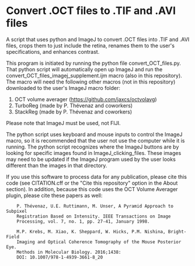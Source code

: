 # Convert .OCT files to .TIF and .AVI files
 A script that uses python and ImageJ to convert .OCT files into .TIF and .AVI files, crops them to just include the retina, renames them to the user's specifications, and enhances contrast.

This program is initiated by running the python file convert_OCT_files.py. That python script will automatically open up ImageJ and run the convert_OCT_files_imagej_supplement.ijm macro (also in this repository). The macro will need the following other macros (not in this repository) downloaded to the user's ImageJ macro folder:
1. OCT volume averager (https://github.com/jaxcs/octvolavg)
2. TurboReg (made by P. Thévenaz and coworkers)
3. StackReg (made by P. Thévenaz and coworkers)

Please note that ImageJ must be used, not FIJI.

The python script uses keyboard and mouse inputs to control the ImageJ macro, so it is recommended that the user not use the computer while it is running. The python script recognizes where the ImageJ buttons are by looking for specific images found in ImageJ_clicking_files. These images may need to be updated if the ImageJ program used by the user looks different than the images in that directory.

If you use this software to process data for any publication, please cite this code (see CITATION.cff or the "Cite this repository" option in the About section). In addition, because this code uses the OCT Volume Averager plugin, please cite these papers as well: 

        P. Thévenaz, U.E. Ruttimann, M. Unser, A Pyramid Approach to Subpixel
        Registration Based on Intensity. IEEE Transactions on Image
        Processing, vol. 7, no. 1, pp. 27-41, January 1998. 

        M.P. Krebs, M. Xiao, K. Sheppard, W. Hicks, P.M. Nishina, Bright-Field
        Imaging and Optical Coherence Tomography of the Mouse Posterior Eye.
        Methods in Molecular Biology. 2016;1438:
        DOI: 10.1007/978-1-4939-3661-8_20